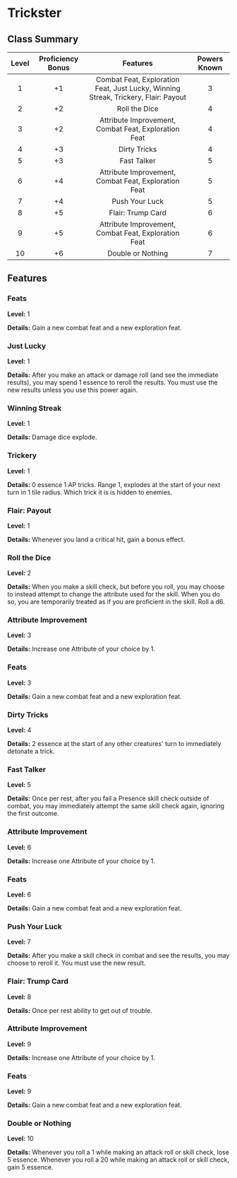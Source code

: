 # Trickster

## Class Summary

|   Level   |   Proficiency Bonus |   Features  |   Powers Known |
|:-:|:-:|:-:|:-:|
|   1   |   +1  |   Combat Feat, Exploration Feat, Just Lucky, Winning Streak, Trickery, Flair: Payout  |   3   |
|   2   |   +2  |   Roll the Dice   |   4   |
|   3   |   +2  |   Attribute Improvement, Combat Feat, Exploration Feat    |   4   |
|   4   |   +3  |   Dirty Tricks    |   4   |
|   5   |   +3  |   Fast Talker |   5   |
|   6   |   +4  |   Attribute Improvement, Combat Feat, Exploration Feat    |   5   |
|   7   |   +4  |   Push Your Luck  |   5   |
|   8   |   +5  |   Flair: Trump Card   |   6   |
|   9   |   +5  |   Attribute Improvement, Combat Feat, Exploration Feat    |   6   |
|   10  |   +6  |   Double or Nothing   |   7   |

## Features

### Feats

**Level:** 1

**Details:** Gain a new combat feat and a new exploration feat.

### Just Lucky

**Level:** 1

**Details:** After you make an attack or damage roll (and see the immediate results), you may spend 1 essence to reroll the results. You must use the new results unless you use this power again.

### Winning Streak

**Level:** 1

**Details:** Damage dice explode.

### Trickery

**Level:** 1

**Details:** 0 essence 1 AP tricks. Range 1, explodes at the start of your next turn in 1 tile radius. Which trick it is is hidden to enemies.

### Flair: Payout

**Level:** 1

**Details:** Whenever you land a critical hit, gain a bonus effect.

### Roll the Dice

**Level:** 2

**Details:** When you make a skill check, but before you roll, you may choose to instead attempt to change the attribute used for the skill. When you do so, you are temporarily treated as if you are proficient in the skill. Roll a d6.

### Attribute Improvement

**Level:** 3

**Details:** Increase one Attribute of your choice by 1.

### Feats

**Level:** 3

**Details:** Gain a new combat feat and a new exploration feat.

### Dirty Tricks

**Level:** 4

**Details:** 2 essence at the start of any other creatures' turn to immediately detonate a trick.

### Fast Talker

**Level:** 5

**Details:** Once per rest, after you fail a Presence skill check outside of combat, you may immediately attempt the same skill check again, ignoring the first outcome.

### Attribute Improvement

**Level:** 6

**Details:** Increase one Attribute of your choice by 1.

### Feats

**Level:** 6

**Details:** Gain a new combat feat and a new exploration feat.

### Push Your Luck

**Level:** 7

**Details:** After you make a skill check in combat and see the results, you may choose to reroll it. You must use the new result.

### Flair: Trump Card

**Level:** 8

**Details:** Once per rest ability to get out of trouble.

### Attribute Improvement

**Level:** 9

**Details:** Increase one Attribute of your choice by 1.

### Feats

**Level:** 9

**Details:** Gain a new combat feat and a new exploration feat.

### Double or Nothing

**Level:** 10

**Details:** Whenever you roll a 1 while making an attack roll or skill check, lose 5 essence. Whenever you roll a 20 while making an attack roll or skill check, gain 5 essence.
